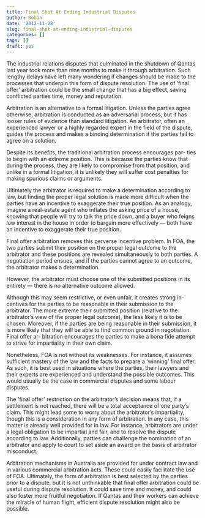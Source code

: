 ```yaml
---
title: Final Shot At Ending Industrial Disputes
author: Rohan
date: '2012-11-28'
slug: final-shot-at-ending-industrial-disputes
categories: []
tags: []
draft: yes
---
```



The industrial relations disputes that culminated in the shutdown of Qantas last year took more than nine months to make it through arbitration. Such lengthy delays have left many wondering if changes should be made to the processes that underpin this form of dispute resolution. The use of ‘final offer’ arbitration could be the small change that has a big effect, saving conflicted parties time, money and reputation.

Arbitration is an alternative to a formal litigation. Unless the parties agree otherwise, arbitration is conducted as an adversarial process, but it has looser rules of evidence than standard litigation. An arbitrator, often an experienced lawyer or a highly regarded expert in the field of the dispute, guides the process and makes a binding determination if the parties fail to agree on a solution.

Despite its benefits, the traditional arbitration process encourages par- ties to begin with an extreme position. This is because the parties know that during the process, they are likely to compromise from that position, and unlike in a formal litigation, it is unlikely they will suffer cost penalties for making spurious claims or arguments.

Ultimately the arbitrator is required to make a determination according to law, but finding the proper legal solution is made more difficult when the parties have an incentive to exaggerate their true position. As an analogy, imagine a real-estate agent who inflates the asking price of a house, knowing that people will try to talk the price down, and a buyer who feigns low interest in the house in order to bargain more effectively — both have an incentive to exaggerate their true position.

Final offer arbitration removes this perverse incentive problem. In FOA, the two parties submit their position on the proper legal outcome to the arbitrator and these positions are revealed simultaneously to both parties. A negotiation period ensues, and if the parties cannot agree to an outcome, the arbitrator makes a determination.

However, the arbitrator must choose one of the submitted positions in its entirety — there is no alternative outcome allowed.

Although this may seem restrictive, or even unfair, it creates strong in- centives for the parties to be reasonable in their submission to the arbitrator. The more extreme their submitted position (relative to the arbitrator’s view of the proper legal outcome), the less likely it is to be chosen. Moreover, if the parties are being reasonable in their submission, it is more likely that they will be able to find common ground in negotiation. Final offer ar- bitration encourages the parties to make a bona fide attempt to strive for impartiality in their own claim.

Nonetheless, FOA is not without its weaknesses. For instance, it assumes sufficient mastery of the law and the facts to prepare a ‘winning’ final offer. As such, it is best used in situations where the parties, their lawyers and their experts are experienced and understand the possible outcomes. This would usually be the case in commercial disputes and some labour disputes.

The 'final offer' restriction on the arbitrator’s decision means that, if a settlement is not reached, there will be a total acceptance of one party’s claim. This might lead some to worry about the arbitrator’s impartiality, though this is a consideration in any form of arbitration. In any case, this matter is already well provided for in law. For instance, arbitrators are under a legal obligation to be impartial and fair, and to resolve the dispute according to law. Additionally, parties can challenge the nomination of an arbitrator and apply to court to set aside an award on the basis of arbitrator misconduct.

Arbitration mechanisms in Australia are provided for under contract law and in various commercial arbitration acts. These could easily facilitate the use of FOA. Ultimately, the form of arbitration is best selected by the parties prior to a dispute, but it is not unthinkable that final offer arbitration could be useful during dispute resolution. It could save time and money, and could also foster more fruitful negotiation. If Qantas and their workers can achieve the miracle of human flight, efficient dispute resolution might also be possible.
